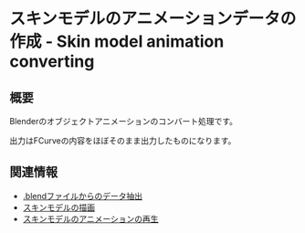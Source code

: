 # スキンモデルのアニメーションデータの作成 - Skin model animation converting

## 概要
Blenderのオブジェクトアニメーションのコンバート処理です。

出力はFCurveの内容をほぼそのまま出力したものになります。

## 関連情報

- [.blendファイルからのデータ抽出](../blend_file_reader_sample/)
- [スキンモデルの描画](./skinning_model_drawing/)
- [スキンモデルのアニメーションの再生](../skin_model_animation_playing/)
